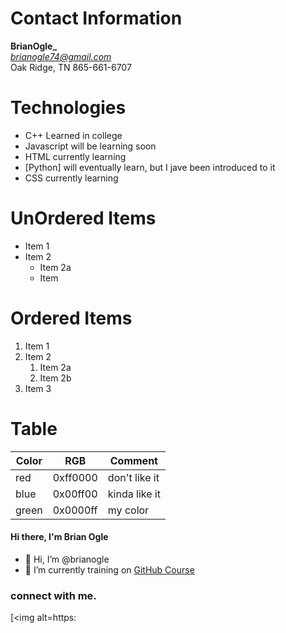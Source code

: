 # Contact Information
**BrianOgle_**<br/>
*brianogle74@gmail.com*<br/>
Oak Ridge, TN
865-661-6707
# Technologies
- C++ Learned in college
- Javascript will be learning soon
- HTML   currently learning
- [Python] will eventually learn, but I jave been introduced to it
- CSS currently learning
# UnOrdered Items
* Item 1
* Item 2
  * Item 2a
  * Item
# Ordered Items
1. Item 1
1. Item 2
   1. Item 2a
   1. Item 2b
1. Item 3
# Table
Color | RGB | Comment
------|-----|--------
red | 0xff0000 | don't like it
blue | 0x00ff00 | kinda like it
green | 0x0000ff | my color

#### Hi there, I'm Brian Ogle 
- 👋 Hi, I’m @brianogle
- 🌱 I’m currently training on [GitHub Course][website]

### connect with me.
[<img alt=https:
<!---
karlllarson/karlllarson is a ✨ special ✨ repository because its `README.md` (this file) appears on your GitHub profile.
You can click the Preview link to take a look at your changes.
--->

[website]: https://www.facebook.com/brian.ogle.9/

